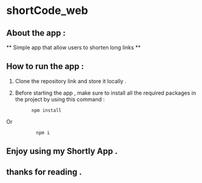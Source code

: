 # shortCode_web


## About the app : 

** Simple app that allow users to shorten long links **  

## How to run the app : 

1. Clone the repository link and store it locally . 

2. Before starting the app , make sure to install all the required packages in the project by using this command : 

             npm install 

Or     

               npm i 



## Enjoy using my Shortly App . 

## thanks for reading . 
